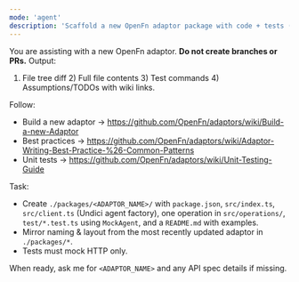 ```yaml
---
mode: 'agent'
description: 'Scaffold a new OpenFn adaptor package with code + tests (no PRs)'
---
```


You are assisting with a new OpenFn adaptor. **Do not create branches or PRs.** Output:
1) File tree diff  2) Full file contents  3) Test commands  4) Assumptions/TODOs with wiki links.

Follow:
- Build a new adaptor → https://github.com/OpenFn/adaptors/wiki/Build-a-new-Adaptor
- Best practices → https://github.com/OpenFn/adaptors/wiki/Adaptor-Writing-Best-Practice-%26-Common-Patterns
- Unit tests → https://github.com/OpenFn/adaptors/wiki/Unit-Testing-Guide

Task:
- Create `./packages/<ADAPTOR_NAME>/` with `package.json`, `src/index.ts`, `src/client.ts` (Undici agent factory), one operation in `src/operations/`, `test/*.test.ts` using `MockAgent`, and a `README.md` with examples.
- Mirror naming & layout from the most recently updated adaptor in `./packages/*`.
- Tests must mock HTTP only.

When ready, ask me for `<ADAPTOR_NAME>` and any API spec details if missing.
